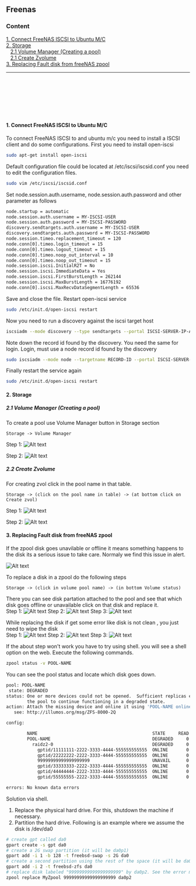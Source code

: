 ## Freenas


### Content
[1. Connect FreeNAS ISCSI to Ubuntu M/C](#1-connect-freenas-iscsi-to-ubuntu-mc)\
[2. Storage](#2-storage)\
&nbsp;&nbsp;&nbsp;[2.1 Volume Manager (Creating a pool)](#21-volume-manager-creating-a-pool)\
&nbsp;&nbsp;&nbsp;[2.1 Create Zvolume](#22-create-zvolume)\
[3. Replacing Fault disk from freeNAS zpool](#3-replacing-fault-disk-from-freenas-zpool)

----

<br><br><br><br><br><br>

#### 1. Connect FreeNAS ISCSI to Ubuntu M/C
To connect FreeNAS ISCSI to and ubuntu m/c you need to install a ISCSI client and do some configurations. 
First you need to install open-iscsi

```bash
sudo apt-get install open-iscsi
```
Default configuration file could be located at /etc/iscsi/iscsid.conf you need to edit the configuration files.

```bash
sudo vim /etc/iscsi/iscsid.conf
```
Set node.session.auth.username, node.session.auth.password and other parameter as follows
```bash
node.startup = automatic
node.session.auth.username = MY-ISCSI-USER
node.session.auth.password = MY-ISCSI-PASSWORD
discovery.sendtargets.auth.username = MY-ISCSI-USER
discovery.sendtargets.auth.password = MY-ISCSI-PASSWORD
node.session.timeo.replacement_timeout = 120
node.conn[0].timeo.login_timeout = 15
node.conn[0].timeo.logout_timeout = 15
node.conn[0].timeo.noop_out_interval = 10
node.conn[0].timeo.noop_out_timeout = 15
node.session.iscsi.InitialR2T = No
node.session.iscsi.ImmediateData = Yes
node.session.iscsi.FirstBurstLength = 262144
node.session.iscsi.MaxBurstLength = 16776192
node.conn[0].iscsi.MaxRecvDataSegmentLength = 65536
```
Save and close the file. Restart open-iscsi service
```bash
sudo /etc/init.d/open-iscsi restart
```
Now you need to run a discovery against the iscsi target host
```bash
iscsiadm --mode discovery --type sendtargets --portal ISCSI-SERVER-IP-ADDRESS
```
Note down the record id found by the discovery. You need the same for login. Login, must use a node record id found by the discovery
```bash
sudo iscsiadm --mode node --targetname RECORD-ID --portal ISCSI-SERVER-IP-ADDRESS:PORT --login
```
Finally restart the service again
```bash
sudo /etc/init.d/open-iscsi restart
```

#### 2. Storage
##### 2.1 Volume Manager (Creating a pool)
To create a pool use Volume Manager button in Storage section
```
Storage -> Volume Manager
```
Step 1:
![Alt text](Images/Create-pool-step-1.png)

Step 2:
![Alt text](Images/Create-pool-step2.png)

##### 2.2 Create Zvolume
For creating zvol click in the pool name in that table.
```
Storage -> (click on the pool name in table) -> (at bottom click on Create zvol)
```
Step 1:
![Alt text](Images/Create-Zvol-step1.png)

Step 2:
![Alt text](Images/Create-Zvol-step2.png)

#### 3. Replacing Fault disk from freeNAS zpool
If the zpool disk goes unavilable or offline it means something happens to the disk its a serious issue to take care. Normaly we find this issue in alert.

![Alt text](Images/Alert-volume-degraded.png.png)

To replace a disk in a zpool do the following steps
```
Storage -> (click in volume pool name) -> (in bottom Volume status)
```
There you can see disk partation attached to the pool and see that which disk goes offline or unavailable click on that disk and replace it.\
Step 1:
![Alt text](Images/Replace-fault-disk-step1.png)
Step 2:
![Alt text](Images/Replace-fault-disk-step2.png)
Step 3:
![Alt text](Images/Replace-fault-disk-step3.png)

While replacing the disk if get some error like disk is not clean , you just need to wipe the disk \
Step 1:
![Alt text](Images/Replace-fault-disk-step4.png)
Step 2:
![Alt text](Images/Replace-fault-disk-step5.png)
Step 3:
![Alt text](Images/Replace-fault-disk-step6.png)

If the about step won't work you have to try using shell. you will see a shell option on the web.
Execute the following commands.
```bash
zpool status -v POOL-NAME
```
You can see the pool status and locate which disk goes down.
```bash
pool: POOL-NAME
 state: DEGRADED
status: One or more devices could not be opened.  Sufficient replicas exist for
        the pool to continue functioning in a degraded state.
action: Attach the missing device and online it using 'POOL-NAME online'.
   see: http://illumos.org/msg/ZFS-8000-2Q

config:

        NAME                                            STATE     READ WRITE CKSUM
        POOL-NAME                                       DEGRADED     0     0     0
          raidz2-0                                      DEGRADED     0     0     0
            gptid/11111111-2222-3333-4444-555555555555  ONLINE       0     0     0
            gptid/22222222-2222-3333-4444-555555555555  ONLINE       0     0     0
            99999999999999999999                        UNAVAIL      0     0     0  was /dev/da0
            gptid/33333333-2222-3333-4444-555555555555  ONLINE       0     0     0
            gptid/44444444-2222-3333-4444-555555555555  ONLINE       0     0     0
            gptid/55555555-2222-3333-4444-555555555555  ONLINE       0     0     0

errors: No known data errors
```
Solution via shell.
1. Replace the physical hard drive. For this, shutdown the machine if necessary. 
2. Partition the hard drive. Following is an example where we assume the disk is /dev/da0
```bash
# create gpt called da0
gpart create -s gpt da0
# create a 2G swap partition (it will be da0p1)
gpart add -i 1 -b 128 -t freebsd-swap -s 2G da0
# create a second partition using the rest of the space (it will be da0p2)
gpart add -i 2 -t freebsd-zfs da0
# replace disk labeled "99999999999999999999" by da0p2. See the error message example above. 
zpool replace MyZpool 99999999999999999999 da0p2
```
